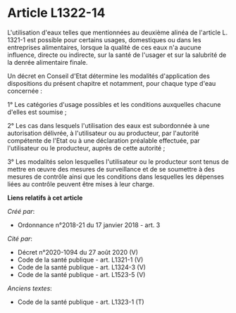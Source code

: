 # Article L1322-14

L'utilisation d'eaux telles que mentionnées au deuxième alinéa de l'article L. 1321-1 est possible pour certains usages,
domestiques ou dans les entreprises alimentaires, lorsque la qualité de ces eaux n'a aucune influence, directe ou indirecte,
sur la santé de l'usager et sur la salubrité de la denrée alimentaire finale.

Un décret en Conseil d'Etat détermine les modalités d'application des dispositions du présent chapitre et notamment, pour
chaque type d'eau concernée :

1° Les catégories d'usage possibles et les conditions auxquelles chacune d'elles est soumise ;

2° Les cas dans lesquels l'utilisation des eaux est subordonnée à une autorisation délivrée, à l'utilisateur ou au
producteur, par l'autorité compétente de l'Etat ou à une déclaration préalable effectuée, par l'utilisateur ou le producteur,
auprès de cette autorité ;

3° Les modalités selon lesquelles l'utilisateur ou le producteur sont tenus de mettre en œuvre des mesures de surveillance et
de se soumettre à des mesures de contrôle ainsi que les conditions dans lesquelles les dépenses liées au contrôle peuvent
être mises à leur charge.

**Liens relatifs à cet article**

_Créé par_:

  - Ordonnance n°2018-21 du 17 janvier 2018 - art. 3

_Cité par_:

  - Décret n°2020-1094 du 27 août 2020 (V)
  - Code de la santé publique - art. L1321-1 (V)
  - Code de la santé publique - art. L1324-3 (V)
  - Code de la santé publique - art. L1523-5 (V)

_Anciens textes_:

  - Code de la santé publique - art. L1323-1 (T)
